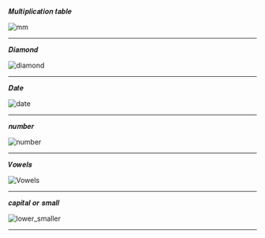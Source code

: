 𝑴𝒖𝒍𝒕𝒊𝒑𝒍𝒊𝒄𝒂𝒕𝒊𝒐𝒏 𝒕𝒂𝒃𝒍𝒆

![mm](https://github.com/noriakeivanfard/pythonClass/assets/137643989/c56f427a-b982-4a5f-9cc5-f0a8fa7fdca5)

______________________________________________________________________________________________________________

𝑫𝒊𝒂𝒎𝒐𝒏𝒅

![diamond](https://github.com/noriakeivanfard/pythonClass/assets/137643989/6808ffb2-15cb-4661-b986-ea6eba97f697)

_______________________________________________________________________________________________________________

𝑫𝒂𝒕𝒆

![date](https://github.com/noriakeivanfard/pythonClass/assets/137643989/da8e0018-0a76-40be-994f-42cc53891ebb)

_______________________________________________________________________________________________________________

𝒏𝒖𝒎𝒃𝒆𝒓

![number](https://github.com/noriakeivanfard/pythonClass/assets/137643989/a4d4c764-cada-4341-a9d7-4dbc44098b6f)

_______________________________________________________________________________________________________________

𝑽𝒐𝒘𝒆𝒍𝒔

![Vowels](https://github.com/noriakeivanfard/pythonClass/assets/137643989/15bc1c95-4490-4883-9a63-256b0fe3222e)

_______________________________________________________________________________________________________________

𝒄𝒂𝒑𝒊𝒕𝒂𝒍 𝒐𝒓 𝒔𝒎𝒂𝒍𝒍

![lower_smaller](https://github.com/noriakeivanfard/pythonClass/assets/137643989/02cb98a2-ed60-40e7-a55d-b2738f3425e2)

________________________________________________________________________________________________________________
